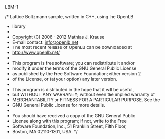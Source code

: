 LBM-1

/*  Lattice Boltzmann sample, written in C++, using the OpenLB
 *  library
 *
 *  Copyright (C) 2006 - 2012 Mathias J. Krause
 *  E-mail contact: info@openlb.net
 *  The most recent release of OpenLB can be downloaded at
 *  <http://www.openlb.net/>
 *
 *  This program is free software; you can redistribute it and/or
 *  modify it under the terms of the GNU General Public License
 *  as published by the Free Software Foundation; either version 2
 *  of the License, or (at your option) any later version.
 *
 *  This program is distributed in the hope that it will be useful,
 *  but WITHOUT ANY WARRANTY; without even the implied warranty of
 *  MERCHANTABILITY or FITNESS FOR A PARTICULAR PURPOSE.  See the
 *  GNU General Public License for more details.
 *
 *  You should have received a copy of the GNU General Public
 *  License along with this program; if not, write to the Free
 *  Software Foundation, Inc., 51 Franklin Street, Fifth Floor,
 *  Boston, MA  02110-1301, USA.
 */